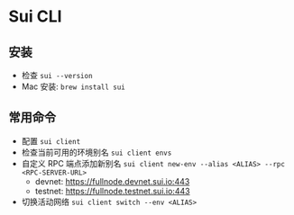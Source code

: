 # Sui CLI

## 安装
- 检查 `sui --version`
- Mac 安装: `brew install sui`


## 常用命令
- 配置 `sui client`
- 检查当前可用的环境别名 `sui client envs`
- 自定义 RPC 端点添加新别名 `sui client new-env --alias <ALIAS> --rpc <RPC-SERVER-URL>`
  - devnet: https://fullnode.devnet.sui.io:443
  - testnet: https://fullnode.testnet.sui.io:443
- 切换活动网络 `sui client switch --env <ALIAS>`